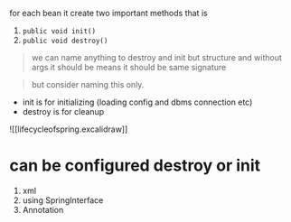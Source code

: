 
for each bean it create two important methods that is 

1. `public void init()`
2. `public void destroy()`

> we can name anything to destroy and init but structure and without args it should be means it should be same signature

> but consider naming this only.

- init is for initializing (loading config and dbms connection etc)
- destroy is for cleanup

![[lifecycleofspring.excalidraw]]


# can be configured destroy or init 

1. xml 
2. using SpringInterface
3. Annotation

